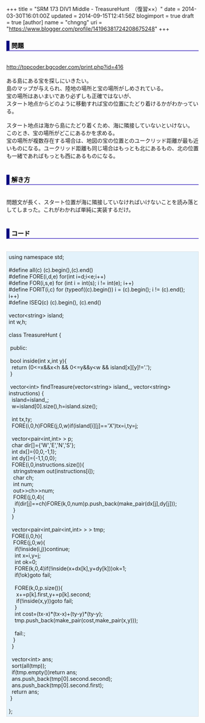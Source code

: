 +++
title = "SRM 173 DIV1 Middle - TreasureHunt　（復習××）"
date = 2014-03-30T16:01:00Z
updated = 2014-09-15T12:41:56Z
blogimport = true
draft = true
[author]
	name = "chngng"
	uri = "https://www.blogger.com/profile/14196381724208675248"
+++

<div dir="ltr" style="text-align: left;" trbidi="on"><h3 style="border-bottom: 2px solid slateblue; border-left: 8px solid navy; color: black; padding: 0px 0px 1px 5px;">問題 </h3><br /><a href="http://topcoder.bgcoder.com/print.php?id=416" target="_blank">http://topcoder.bgcoder.com/print.php?id=416</a><br /><br />ある島にある宝を探しにいきたい。<br />島のマップが与えられ、陸地の場所と宝の場所がしめされている。<br />宝の場所はあいまいであり必ずしも正確ではないが、<br />スタート地点からどのように移動すれば宝の位置にたどり着けるかがわかっている。<br /><br />スタート地点は海から島にたどり着くため、海に隣接していないといけない。<br />このとき、宝の場所がどこにあるかを求める。<br />宝の場所が複数存在する場合は、地図の宝の位置とのユークリッド距離が最も近いものになる。ユークリッド距離も同じ場合はもっとも北にあるもの、北の位置も一緒であればもっとも西にあるものになる。<br /><br /><h3 style="border-bottom: 2px solid slateblue; border-left: 8px solid navy; color: black; padding: 0px 0px 1px 5px;">解き方 </h3><br />問題文が長く、スタート位置が海に隣接していなければいけないことを読み落としてしまった。これがわかれば単純に実装するだけ。<br /><br /><h3 style="border-bottom: 2px solid slateblue; border-left: 8px solid navy; color: black; padding: 0px 0px 1px 5px;">コード </h3><br /><div style="background-color: #e3f2fb; border: 1px dotted #CCCCCC; padding: 5px;">using namespace std;<br /><br />#define all(c) (c).begin(),(c).end()<br />#define FORE(i,d,e) for(int i=d;i&lt;e;i++)<br />#define FOR(i,s,e) for (int i = int(s); i != int(e); i++)<br />#define FORIT(i,c) for (typeof((c).begin()) i = (c).begin(); i != (c).end(); i++)<br />#define ISEQ(c) (c).begin(), (c).end()<br /><br />vector&lt;string&gt; island;<br />int w,h;<br /><br />class TreasureHunt {<br /><br /><span class="Apple-tab-span" style="white-space: pre;"> </span>public:<br /><br /><span class="Apple-tab-span" style="white-space: pre;"> </span>bool inside(int x,int y){<br /><span class="Apple-tab-span" style="white-space: pre;">  </span>return (0&lt;=x&amp;&amp;x&lt;h &amp;&amp; 0&lt;=y&amp;&amp;y&lt;w &amp;&amp; island[x][y]!='.');<br /><span class="Apple-tab-span" style="white-space: pre;"> </span>}<br /><br /><span class="Apple-tab-span" style="white-space: pre;"> </span>vector&lt;int&gt; findTreasure(vector&lt;string&gt; island_, vector&lt;string&gt; instructions) {<br /><span class="Apple-tab-span" style="white-space: pre;">  </span>island=island_;<br /><span class="Apple-tab-span" style="white-space: pre;">  </span>w=island[0].size(),h=island.size();<br /><br /><span class="Apple-tab-span" style="white-space: pre;">  </span>int tx,ty;<br /><span class="Apple-tab-span" style="white-space: pre;">  </span>FORE(i,0,h)FORE(j,0,w)if(island[i][j]=='X')tx=i,ty=j;<br /><br /><span class="Apple-tab-span" style="white-space: pre;">  </span>vector&lt;pair&lt;int,int&gt; &gt; p;<br /><span class="Apple-tab-span" style="white-space: pre;">  </span>char dir[]={'W','E','N','S'};<br /><span class="Apple-tab-span" style="white-space: pre;">  </span>int dx[]={0,0,-1,1};<br /><span class="Apple-tab-span" style="white-space: pre;">  </span>int dy[]={-1,1,0,0};<br /><span class="Apple-tab-span" style="white-space: pre;">  </span>FORE(i,0,instructions.size()){<br /><span class="Apple-tab-span" style="white-space: pre;">   </span>stringstream out(instructions[i]);<br /><span class="Apple-tab-span" style="white-space: pre;">   </span>char ch;<br /><span class="Apple-tab-span" style="white-space: pre;">   </span>int num;<br /><span class="Apple-tab-span" style="white-space: pre;">   </span>out&gt;&gt;ch&gt;&gt;num;<br /><span class="Apple-tab-span" style="white-space: pre;">   </span>FORE(j,0,4){<br /><span class="Apple-tab-span" style="white-space: pre;">    </span>if(dir[j]==ch)FORE(k,0,num)p.push_back(make_pair(dx[j],dy[j]));<br /><span class="Apple-tab-span" style="white-space: pre;">   </span>}<br /><span class="Apple-tab-span" style="white-space: pre;">  </span>}<br /><br /><span class="Apple-tab-span" style="white-space: pre;">  </span>vector&lt;pair&lt;int,pair&lt;int,int&gt; &gt; &gt; tmp;<br /><span class="Apple-tab-span" style="white-space: pre;">  </span>FORE(i,0,h){<br /><span class="Apple-tab-span" style="white-space: pre;">   </span>FORE(j,0,w){<br /><span class="Apple-tab-span" style="white-space: pre;">    </span>if(!inside(i,j))continue;<br /><span class="Apple-tab-span" style="white-space: pre;">    </span>int x=i,y=j;<br /><span class="Apple-tab-span" style="white-space: pre;">    </span>int ok=0;<br /><span class="Apple-tab-span" style="white-space: pre;">    </span>FORE(k,0,4)if(!inside(x+dx[k],y+dy[k]))ok=1;<br /><span class="Apple-tab-span" style="white-space: pre;">    </span>if(!ok)goto fail;<br /><br /><span class="Apple-tab-span" style="white-space: pre;">    </span>FORE(k,0,p.size()){<br /><span class="Apple-tab-span" style="white-space: pre;">     </span>x+=p[k].first,y+=p[k].second;<br /><span class="Apple-tab-span" style="white-space: pre;">     </span>if(!inside(x,y))goto fail;<br /><span class="Apple-tab-span" style="white-space: pre;">    </span>}<br /><span class="Apple-tab-span" style="white-space: pre;">    </span>int cost=(tx-x)*(tx-x)+(ty-y)*(ty-y);<br /><span class="Apple-tab-span" style="white-space: pre;">    </span>tmp.push_back(make_pair(cost,make_pair(x,y)));<br /><br /><span class="Apple-tab-span" style="white-space: pre;">    </span>fail:;<br /><span class="Apple-tab-span" style="white-space: pre;">   </span>}<br /><span class="Apple-tab-span" style="white-space: pre;">  </span>}<br /><br /><span class="Apple-tab-span" style="white-space: pre;">  </span>vector&lt;int&gt; ans;<br /><span class="Apple-tab-span" style="white-space: pre;">  </span>sort(all(tmp));<br /><span class="Apple-tab-span" style="white-space: pre;">  </span>if(tmp.empty())return ans;<br /><span class="Apple-tab-span" style="white-space: pre;">  </span>ans.push_back(tmp[0].second.second);<br /><span class="Apple-tab-span" style="white-space: pre;">  </span>ans.push_back(tmp[0].second.first);<br /><span class="Apple-tab-span" style="white-space: pre;">  </span>return ans;<br /><span class="Apple-tab-span" style="white-space: pre;"> </span>}<br /><br />};</div></div>
